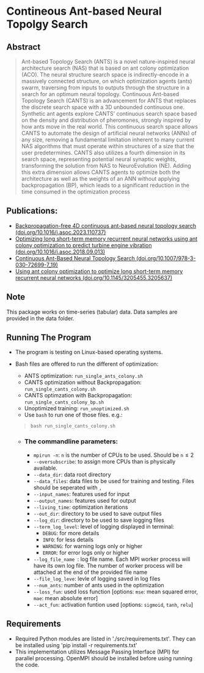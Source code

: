 # Contineous Ant-based Neural Topolgy Search
## Abstract
>Ant-based Topology Search (ANTS) is a novel nature-inspired neural architecture search
(NAS) that is based on ant colony optimization (ACO). The neural structure search space is indirectly-encode in a massively connected structure, on which optimization agents (ants) swarm, traversing from inputs to outputs through the structure in a search for an optimum neural topology. Continuous Ant-based Topology Search (CANTS) is an advancement for ANTS that replaces the discrete search space with a 3D unbounded continuous one. Synthetic ant agents explore CANTS’ continuous search space based on the density and distribution of pheromones, strongly inspired by how ants move in the real world. This continuous search space allows CANTS to automate the design of artificial neural networks (ANNs) of any size, removing a fundamental limitation inherent to many current NAS algorithms that must operate within structures of a size that the user predetermines. CANTS also utilizes a fourth dimension in its search space, representing potential neural synaptic weights, transforming the solution from NAS to NeuroEvolution (NE). Adding this extra dimension allows CANTS agents to optimize both the architecture as well as the weights of an ANN without applying backpropagation (BP), which leads to a significant reduction in the time consumed in the optimization process

## Publications:
- [Backpropagation-free 4D continuous ant-based neural topology search (doi.org/10.1016/j.asoc.2023.110737)](https://doi.org/10.1016/j.asoc.2023.110737)
- [Optimizing long short-term memory recurrent neural networks using ant colony optimization to predict turbine engine vibration (doi.org/10.1016/j.asoc.2018.09.013)](https://doi.org/10.1016/j.asoc.2018.09.013)
- [Continuous Ant-Based Neural Topology Search (doi.org/10.1007/978-3-030-72699-7_19)](
https://doi.org/10.1007/978-3-030-72699-7_19)
- [Using ant colony optimization to optimize long short-term memory recurrent neural networks (doi.org/10.1145/3205455.3205637)](https://doi.org/10.1145/3205455.3205637)

## Note
This package works on time-series (tabular) data. Data samples are provided in the data folder. 


## Running The Program
- The program is testing on Linux-based operating systems. 
- Bash files are offered to run the different of optimization:
    - ANTS optimization: `run_single_ants_colony.sh`
    - CANTS optimization without Backpropagation: `run_single_cants_colony.sh`
    - CANTS optimzation with Backpropagation: `run_single_cants_colony_bp.sh`
    - Unoptimized training: `run_unoptimized.sh`
    - Use `bash` to run one of those files. e.g.:
    >```bash run_single_cants_colony.sh```

    - ### The commandline parameters:
        - `mpirun -n`: `n` is the number of CPUs to be used. Should be `n`$\le 2$ 
        - `--oversubscribe`: to assign more CPUs than is physically available.
        - `--data_dir`: data root directory 
        - `--data_files`: data files to be used for training and testing. Files should be seperated with `,`
        - `--input_names`: features used for input
        - `--output_names`: features used for output
        - `--living_time`: optimization iterations
        - `--out_dir`: directory to be used to save output files
        - `--log_dir`: directory to be used to save logging files
        - `--term_log_level`: level of logging displayed in terminal:
            - `DEBUG`: for more details
            - `INFO`: for less details
            - `WARNING`: for warning logs only or higher
            - `ERROR`: for error logs only or higher
        - `--log_file_name `: log file name. Each MPI worker process will have its own log file. The number of worker process will be attached at the end of the provided file name
        - `--file_log_leve`: levle of logging saved in log files
        - `--num_ants`: number of ants used in the optimization
        - `--loss_fun`: used loss function [options: `mse`: mean squared error, `mae`: mean absolute error]
        - `--act_fun`: activation funtion used [options: `sigmoid`, `tanh`, `relu`]

## Requirements 
- Required Python modules are listed in './src/requirements.txt'. They can be installed using 'pip install -r requirements.txt'
- This implementation utilizes Message Passing Interface (MPI) for parallel processing. OpenMPI should be installed before using running the code. 